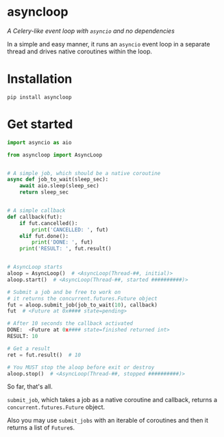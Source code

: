 # asyncloop
*A Celery-like event loop with `asyncio` and no dependencies*

In a simple and easy manner, it runs an `asyncio` event loop in a separate thread and drives native coroutines within the loop.

# Installation
```
pip install asyncloop
```

# Get started
```python
import asyncio as aio

from asyncloop import AsyncLoop


# A simple job, which should be a native coroutine
async def job_to_wait(sleep_sec):
    await aio.sleep(sleep_sec)
    return sleep_sec


# A simple callback
def callback(fut):
    if fut.cancelled():
        print('CANCELLED: ', fut)
    elif fut.done():
        print('DONE: ', fut)
	print('RESULT: ', fut.result()


# AsyncLoop starts
aloop = AsyncLoop()  # <AsyncLoop(Thread-##, initial)>
aloop.start()  # <AsyncLoop(Thread-##, started ##########)>

# Submit a job and be free to work on
# it returns the concurrent.futures.Future object
fut = aloop.submit_job(job_to_wait(10), callback)
fut  # <Future at 0x#### state=pending>

# After 10 seconds the callback activated
DONE:  <Future at 0x#### state=finished returned int>
RESULT: 10

# Get a result
ret = fut.result()  # 10

# You MUST stop the aloop before exit or destroy
aloop.stop()  # <AsyncLoop(Thread-##, stopped ##########)>
```
So far, that's all.

`submit_job`, which takes a job as a native coroutine and callback, returns a `concurrent.futures.Future` object.

Also you may use `submit_jobs` with an iterable of coroutines and then it returns a list of `Future`s.
